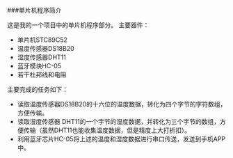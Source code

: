 ###单片机程序简介

  这是我的一个项目中的单片机程序部分。
  主要器件：
  * 单片机STC89C52
  * 温度传感器DS18B20
  * 湿度传感器DHT11
  * 蓝牙模块HC-05
  * 若干杜邦线和电阻

  主要完成的任务如下：
  * 读取温度传感器DS18B20的十六位的温度数据，转化为四个字节的字符数组，方便传输。
  * 读取湿度传感器 DHT11的一个字节的湿度数据，并转化为三个字节的数组，方便传输（虽然DHT11也能收集温度数据，但是精度上大打折扣）。
  * 利用蓝牙芯片HC-05将上述的温度和湿度数据进行串口传送，发送到手机APP中。

